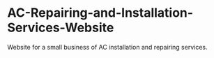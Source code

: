 # AC-Repairing-and-Installation-Services-Website
Website for a small business of AC installation and repairing services.
